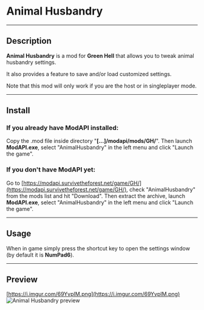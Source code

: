 # Animal Husbandry

----

## Description
__Animal Husbandry__ is a mod for __Green Hell__ that allows you to tweak animal husbandry settings.

It also provides a feature to save and/or load customized settings.

Note that this mod will only work if you are the host or in singleplayer mode.

----

## Install
### If you already have ModAPI installed:
Copy the .mod file inside directory "__[...]/modapi/mods/GH/__". Then launch __ModAPI.exe__, select "AnimalHusbandry" in the left menu and click "Launch the game".

### If you don't have ModAPI yet:
Go to [https://modapi.survivetheforest.net/game/GH/](https://modapi.survivetheforest.net/game/GH/), check "AnimalHusbandry" from the mods list and hit "Download". Then extract the archive, launch __ModAPI.exe__, select "AnimalHusbandry" in the left menu and click "Launch the game".

----

## Usage
When in game simply press the shortcut key to open the settings window (by default it is __NumPad6__).

----

## Preview
[https://i.imgur.com/69YvpIM.png](https://i.imgur.com/69YvpIM.png)
![Animal Husbandry preview](https://i.imgur.com/69YvpIM.png)

